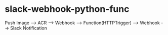 # slack-webhook-python-func

Push Image --> ACR --> Webhook --> Function(HTTPTrigger) --> Webhook --> Slack Notification
